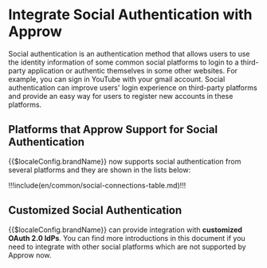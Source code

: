# Integrate Social Authentication with Approw

<LastUpdated/>

Social authentication is an authentication method that allows users to use the identity information of some common social platforms to login to a third-party application or authentic themselves in some other websites. For example, you can sign in YouTube with your gmail account. Social authentication can improve users' login experience on third-party platforms and provide an easy way for users to register new accounts in these platforms.

## Platforms that Approw Support for Social Authentication 

{{$localeConfig.brandName}} now supports social authentication from several platforms and they are shown in the lists below:

!!!include(en/common/social-connections-table.md)!!!

## Customized Social Authentication

{{$localeConfig.brandName}} can provide integration with **customized OAuth 2.0 IdPs**. You can find more introductions in this <router-link to="/en/connections/custom-social-provider/" target="_blank"> document </router-link> if you need to integrate with other social platforms which are not supported by Approw now.

<!--
## 微信解决方案

{{$localeConfig.brandName}} 针对微信生态有一套完整的解决方案，你可以查看[产品介绍](https://authing.cn/solutions/wechat)以及阅读[打通微信账号体系指引](/guides/wechat-ecosystem/)。
-->